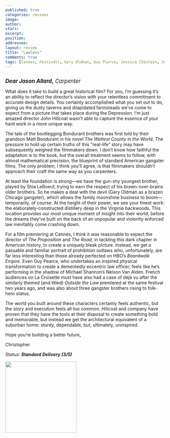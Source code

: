 ```yaml
---
published: true
categories: reviews
image:
author: 
stars: 
excerpt: 
position: 
addressee: 
layout: review
title: "Lawless"
comments: true
tags: [Cannes, Festivals, Gary Oldman, Guy Pierce, Jessica Chastain, John Hillcoat, Lawless, Letters, Mia Wasikowska, Shia LaBeouf, Tom Hardy]
---
```

<div><p><span class="full-image-block ssNonEditable"><span><a href="/letters/2012/8/29/lawless.html"><img src="http://static.squarespace.com/static/5005f6bcc4aa41161b33e89e/5329cf1fe4b07c068ebf74de/5329cf1fe4b07c068ebf757b/1337782302001/Lawless.jpg" alt="" /></a></span></span></p>
<p><span style="font-size:120%;"><em><strong>Dear Jason Allard,</strong> Carpenter</em></span></p>
<p>What does it take to build a great historical film? For you, I&rsquo;m guessing it&rsquo;s an ability to reflect the director&rsquo;s vision with your relentless commitment to accurate design details. You certainly accomplished what you set out to do, giving us the dusty taverns and dilapidated farmsteads we&rsquo;ve come to expect from a picture that takes place during the Depression. I&rsquo;m just amazed director John Hillcoat wasn&rsquo;t able to capture the essence of your hard work in a more unique way.&nbsp;</p>
<p>The tale of the bootlegging Bondurant brothers was first told by their grandson Matt Bondurant in his novel <em>The Wettest County in the World</em>. The pressure to hold up certain truths of this &ldquo;real-life&rdquo; story may have subsequently weighed the filmmakers down. I don&rsquo;t know how faithful the adaptation is to the book, but the overall treatment seems to follow, with almost mathematical precision, the blueprint of standard American gangster films. The only problem, I think you&rsquo;ll agree, is that filmmakers shouldn&rsquo;t approach their craft the same way as you carpenters.</p>
<p>At least the foundation is strong&mdash;we have the gun-shy youngest brother, played by Shia LeBoeuf, trying to earn the respect of his brawn-over-brains older brothers. So he makes a deal with the devil (Gary Oldman as a brazen Chicago gangster), which allows the family moonshine business to boom&mdash;temporarily, of course. At the height of their power, we see your finest work: the elaborately-constructed distillery deep in the Virginia backwoods. This location provides our most unique moment of insight into their world, before the dreams they&rsquo;ve built on the back of an unpopular and violently enforced law inevitably come crashing down.&nbsp;</p>
<p>For a film premiering at Cannes, I think it was reasonable to expect the director of <em>The Proposition</em> and <em>The Road</em>, in tackling this dark chapter in American history, to create a uniquely bleak picture. Instead, we get a passable and familiar portrait of prohibition outlaws who, unfortunately, are far less interesting than those already perfected on HBO&rsquo;s <em>Boardwalk Empire</em>. Even Guy Pearce, who undertakes an inspired physical transformation to create a dementedly eccentric law officer, feels like he&rsquo;s performing in the shadow of Michael Shannon&rsquo;s Nelson Van Alden. French audiences on La Croisette must have also had a case of d&eacute;j&agrave; vu after the similarly themed (and titled) <em>Outside the Law</em> premiered at the same festival two years ago, and was also about three gangster brothers rising to folk-hero status.</p>
<p>The world you built around these characters certainly feels authentic, but the story and execution feels all too common. Hillcoat and company have proven that they have the tools at their disposal to create something bold and memorable, but instead we get the architectural equivalent of a suburban home: sturdy, dependable, but, ultimately, uninspired.&nbsp;</p>
<p>Hope you&rsquo;re building a better future,</p>
<p>Christopher</p>
<p><em>Status: </em><strong><em>Standard Delivery (3/5)</em></strong></p>
<p><strong><em><span class="full-image-block ssNonEditable"><span><a href="http://www.zip.ca/browse/title.aspx?f=titleId%28204351%29"><img style="width:225px;" src="http://static.squarespace.com/static/5005f6bcc4aa41161b33e89e/5329cf1fe4b07c068ebf74de/5329cf20e4b07c068ebf7c26/1343245704065/Rent-it-on-Zip.png" alt="" /></a></span></span><br /></em></strong></p></div>
